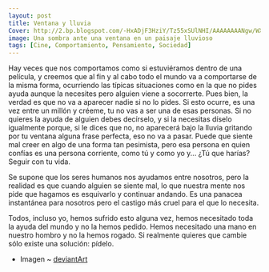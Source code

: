 ```yaml
---
layout: post
title: Ventana y lluvia
Cover: http://2.bp.blogspot.com/-HxADjF3HziY/Tz55xSUlNHI/AAAAAAAANgw/WXVmdhih7b0/s320/Rain_at_the_Window_by_magoscuro.jpg
image: Una sombra ante una ventana en un paisaje lluvioso
tags: [Cine, Comportamiento, Pensamiento, Sociedad]
---
```


Hay veces que nos comportamos como si estuviéramos dentro de una película, y creemos que al fin y al cabo todo el mundo va a comportarse de la misma forma, ocurriendo las típicas situaciones como en la que no pides ayuda aunque la necesites pero alguien viene a socorrerte.
Pues bien, la verdad es que no va a aparecer nadie si no lo pides. Si esto ocurre, es una vez entre un millón y créeme, tu no vas a ser una de esas personas.
Si no quieres la ayuda de alguien debes decírselo, y si la necesitas díselo igualmente porque, si le dices que no, no aparecerá bajo la lluvia gritando por tu ventana alguna frase perfecta, eso no va a pasar.
Puede que siente mal creer en algo de una forma tan pesimista, pero esa persona en quien confías es una persona corriente, como tú y como yo y... ¿Tú que harías? Seguir con tu vida.

Se supone que los seres humanos nos ayudamos entre nosotros, pero la realidad es que cuando alguien se siente mal, lo que nuestra mente nos pide que hagamos es esquivarlo y continuar andando. Es una panacea instantánea para nosotros pero el castigo más cruel para el que lo necesita.

Todos, incluso yo, hemos sufrido esto alguna vez, hemos necesitado toda la ayuda del mundo y no la hemos pedido. Hemos necesitado una mano en nuestro hombro y no la hemos rogado. Si realmente quieres que cambie sólo existe una solución: pídelo.

 - Imagen ~ [deviantArt](http://browse.deviantart.com/?qh=&section=&q=window+rain#/d1t7o4t)
